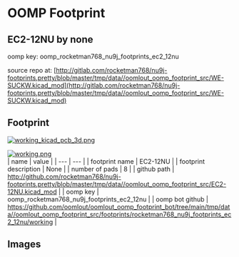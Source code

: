 # OOMP Footprint  
## EC2-12NU  by none  
  
oomp key: oomp_rocketman768_nu9j_footprints_ec2_12nu  
  
source repo at: [http://gitlab.com/rocketman768/nu9j-footprints.pretty/blob/master/tmp/data//oomlout_oomp_footprint_src/WE-SUCKW.kicad_mod](http://gitlab.com/rocketman768/nu9j-footprints.pretty/blob/master/tmp/data//oomlout_oomp_footprint_src/WE-SUCKW.kicad_mod)  
## Footprint  
  
[![working_kicad_pcb_3d.png](working_kicad_pcb_3d_600.png)](working_kicad_pcb_3d.png)  
  
[![working.png](working_600.png)](working.png)  
| name | value | 
| --- | --- | 
| footprint name | EC2-12NU | 
| footprint description | None | 
| number of pads | 8 | 
| github path | http://github.com/rocketman768/nu9j-footprints.pretty/blob/master/tmp/data//oomlout_oomp_footprint_src/EC2-12NU.kicad_mod | 
| oomp key | oomp_rocketman768_nu9j_footprints_ec2_12nu | 
| oomp bot github | https://github.com/oomlout/oomlout_oomp_footprint_bot/tree/main/tmp/data//oomlout_oomp_footprint_src/footprints/rocketman768_nu9j_footprints_ec2_12nu/working | 
## Images  
